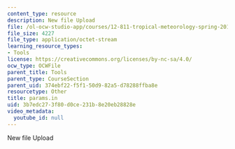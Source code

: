 ```yaml
---
content_type: resource
description: New file Upload
file: /ol-ocw-studio-app/courses/12-811-tropical-meteorology-spring-2011/3b7edc273f80d0ce231b8e20eb28828e_params.in
file_size: 4227
file_type: application/octet-stream
learning_resource_types:
- Tools
license: https://creativecommons.org/licenses/by-nc-sa/4.0/
ocw_type: OCWFile
parent_title: Tools
parent_type: CourseSection
parent_uid: 374ebf22-f5f1-50d9-82a5-d78288ffba8e
resourcetype: Other
title: params.in
uid: 3b7edc27-3f80-d0ce-231b-8e20eb28828e
video_metadata:
  youtube_id: null
---
```

New file Upload